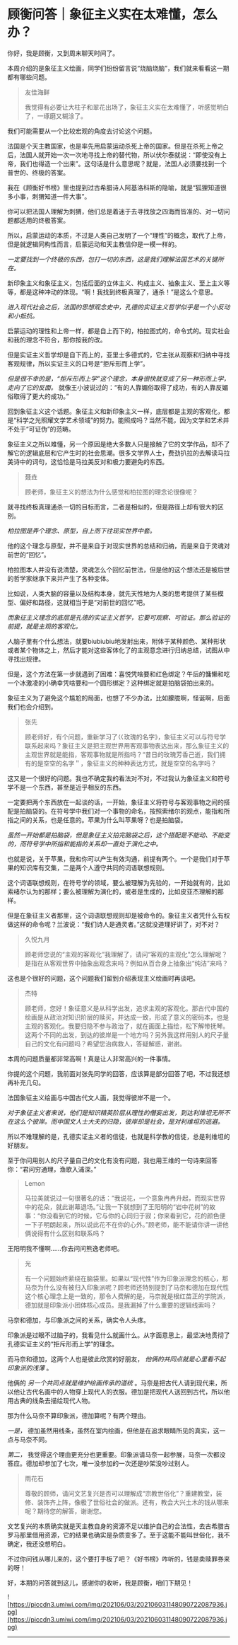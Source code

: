 # 顾衡问答｜象征主义实在太难懂，怎么办？

你好，我是顾衡，又到周末聊天时间了。

本周介绍的是象征主义绘画，同学们纷纷留言说“烧脑烧脑”，我们就来看看这一期都有哪些问题。

> 友佳海鲜
> 
> 我觉得有必要让大柱子和翠花出场了，象征主义实在太难懂了，听感觉明白了，一琢磨又糊涂了。

我们可能需要从一个比较宏观的角度去讨论这个问题。

法国是个天主教国家，也是率先用启蒙运动杀死上帝的国家。但是在杀死上帝之后，法国人就开始一次一次地寻找上帝的替代物，所以伏尔泰就说：“即使没有上帝，我们也得造一个出来”。这句话是什么意思呢？就是，法国人必须要找到一个普世的、终极的答案。

我在《顾衡好书榜》里也提到过古希腊诗人阿基洛科斯的隐喻，就是“狐狸知道很多小事，刺猬知道一件大事”。

你可以把法国人理解为刺猬，他们总是着迷于去寻找放之四海而皆准的、对一切问题都适用的终极答案。

所以，启蒙运动的本质，不过是人类自己发明了一个“理性”的概念，取代了上帝，但是就逻辑同构性而言，启蒙运动和天主教信仰是一模一样的。

 *一定要找到一个终极的东西，包打一切的东西，这是我们理解法国艺术的关键所在。*

新印象主义和象征主义，包括后面的立体主义、构成主义、抽象主义、至上主义等等，都是这种冲动的体现。“啊！我找到终极真理了，通杀！”是这么个意思。

 *进入现代社会之后，法国的思想观念史中，孔德的实证主义哲学似乎是一个小反动和小抵抗。*

启蒙运动的理性和上帝一样，都是自上而下的，柏拉图式的，命令式的。现实社会和我的理念不符合，那你按我的改。

但是实证主义哲学却是自下而上的，亚里士多德式的，它主张从观察和归纳中寻找客观规律，所以实证主义的口号是“拒斥形而上学”。

 *但是很不幸的是，“拒斥形而上学”这个理念，本身很快就变成了另一种形而上学，走向了它的反面。* 就像王小波说过的：“有的人靠媚俗取得了成功，有的人靠反媚俗取得了更大的成功。”

回到象征主义这个话题。象征主义和新印象主义一样，底层都是主观的客观化，都是“科学之光照耀文学艺术领域”的努力。能照成吗？当然不能，因为文学和艺术并不处于“可证伪”的范畴。

象征主义之所以难懂，另一个原因是绝大多数人只是接触了它的文学作品，却不了解它的逻辑底层和它产生时的社会思潮。很多文学界人士，费劲扒拉的去解读马拉美诗中的词句，这恰恰是马拉美反对和极力要避免的东西。

> 聂垚
> 
> 顾老师，象征主义的想法为什么感觉和柏拉图的理念论很像呢？

就寻找终极真理通杀一切的目标而言，二者是相似的，但是路径上却有很大的区别。

 *柏拉图是弄个理念、原型，自上而下往现实世界中套。*

他的这个理念与原型，并不是来自于对现实世界的总结和归纳，而是来自于灵魂对前世的“回忆”。

柏拉图本人并没有说清楚，灵魂怎么个回忆前世法，但是他的这个想法还是被后世的哲学家继承下来并产生了各种变体。

比如说，人类大脑的容量以及结构本身，就先天性地为人类的思考提供了某些模型、偏好和路径，这就相当于是“对前世的回忆”吧。

 *而象征主义理念的底层是孔德的实证主义哲学，它要可观察、可验证。那么验证的前提，就是主观的客观化。*

人脑子里有个什么想法，就要biubiubiu地发射出来，附体于某种颜色、某种形状或者某个物体之上，然后才能对这些客体化了的主观意念进行归纳总结，试图从中寻找出规律。

但是，这个方法在第一步就遇到了困难：喜悦凭啥要和红色绑定？午后的慵懒和吃一个冰激凌的小确幸凭啥要和一个圆形绑定？这种绑定就是拍脑袋拍出来的。

象征主义为了避免这个尴尬的局面，也想了不少办法，比如朦胧啊，怪诞啊，后面我们也会介绍到。

> 张先
> 
> 顾老师好，有个问题，重新学习了巜玫瑰的名字》，象征主义可以与符号学联系起来吗？象征主义是把主观世界用客观事物表达出来，那么象征主义的主观世界就是能指，客观事物就是所指吗？“昔日的玫瑰芳香己逝，我们拥有的是空空的名字＂，象征主义的种种表达方式，就是空空的名字吗？

这又是一个很好的问题。我也不确定我的看法对不对，不过我认为象征主义和符号学不是一个东西，甚至是近乎相反的东西。

一定要把两个东西放在一起谈的话，一开始，象征主义将符号与客观事物之间的搭配是拍脑袋的。在符号学中我们对一个事物的命名，按照索绪尔的观点，能指和所指之间的关系，也是任意的。苹果为什么叫苹果呀？也是拍脑袋。

 *虽然一开始都是拍脑袋，但是象征主义拍完脑袋之后，这个搭配是不能动、不能变的，而符号学中所指和能指的关系却一直处于演化之中。*

也就是说，关于苹果，我和你可以产生有效沟通，前提有两个。一个是我们对于苹果的知识库有交集，二是两个人遵守共同的词语联想规则。

这个词语联想规则，在符号学的领域，要么被理解为先验的，一开始就有的，比如索绪尔认为的那样；要么被理解为演化的，或者是生成的，比如皮亚杰理解的那样。

但是在象征主义者那里，这个词语联想规则却是被命令的。象征主义者凭什么有权做这样的命令呢？兰波说：“我们诗人是通灵者。”这就没道理好讲了，对不对？

> 久悦九月
> 
> 顾老师您说的“主观的客观化”我理解了，请问“客观的主观化”怎么理解呢？是指在从客观世界中抽象出观念来吗？例如从百合身上抽象出“纯洁”来吗？

这也是个很好的问题，这个问题我们留到介绍表现主义绘画时再谈吧。

> 杰特
> 
> 顾老师，您好！象征意义是从科学出发，追求主观的客观化。那古代中国的绘画是从政治对知识阶层的赎买，并达成一致，形成了意义的密码本，也是主观的客观化。我要归隐不参与政治了，就在画面上描绘，松下解带抚琴。这两个不同的出发，到达的彼岸是一个地方吗？另外我这样用别人的尺子量自己的文化有问题吗？希望您治病救人，答疑解惑，谢谢。

本周的问题质量都非常高啊！真是让人非常高兴的一件事情。

你提的这个问题，我前面对张先同学的回答，应该算是部分回答了吧，不过我还想再补充几句。

法国象征主义绘画与中国古代文人画，我觉得彼岸不是一个。

 *对于象征主义者来说，他们是知识精英阶层从理性的僭妄出发，到达利维坦无所不在这么个彼岸。而中国文人士大夫的归隐，彼岸却是社会，是对利维坦的逃避。*

所以不难理解的是，孔德实证主义者的信徒，也就是科学教的信徒，总是利维坦的好朋友。

至于你问用别人的尺子量自己的文化有没有问题，我也用王维的一句诗来回答你：“君问穷通理，渔歌入浦深。”

> Lemon
> 
> 马拉美就说过一句很著名的话：“我说花，一个意象冉冉升起，而现实世界中的花朵，就此谢幕退场。”让我一下就想到了王阳明的“岩中花树”的故事：“你没看到它的时候，它与你的心同归于寂；你来看到它，花的颜色便一下子明朗起来，所以说此花不在你的心外。”顾老师，能不能请你讲一讲他俩说得有什么区别和联系吗？

王阳明我不懂啊……你去问问熊逸老师吧。

> 光
> 
> 有一个问题始终萦绕在脑袋里。如果以“现代性”作为印象派理念的核心，那马奈为什么没有被归入印象派呢？顾老师还特别提到了马奈和德加在现代性这个核心理念上是一致的，那令人费解的是，马奈就是根红苗正的学院派，德加就是印象派小团体核心成员。是我漏掉了什么重要的逻辑线索吗？

马奈和德加，与印象派之间的关系，确实令人头疼。

印象派是过眼不过脑子的，我看见什么就画什么。从字面意思上，最坚决地贯彻了孔德实证主义的“拒斥形而上学”的理念。

而马奈和德加，这两个人也是彼此欣赏的好朋友， *他俩的共同点就是心里看不起印象派的浅薄* 。

他俩的 *另一个共同点就是维护绘画传承的道统* 。马奈是把古代人请到现代来，所以他让古代名画中的人物穿上现代人的衣服。德加是把现代人送回到古代，所以他用古典的线条去描绘现代人物。

那为什么马奈不算印象派，德加算呢？有两个理由。

 *一是，* 德加虽然用线条，虽然在室内绘画，但他是在追求眼睛所见的真实，这一点与马奈不同。

 *第二，* 我觉得这个理由更充分也更重要。印象派请马奈一起参展，马奈一次都没答应。德加却参加了七次，唯一没参加的一次还是吵架没吵过别人。

> 雨花石
> 
> 尊敬的顾师，请问文艺复兴是否可以理解成“宗教世俗化”？重建教堂，装修、装饰齐上阵，像极了世俗社会的做派。还有，教会大兴土木的钱从哪来呢？期待您的解答，谢谢您。

文艺复兴的本质确实就是天主教自身的资源不足以维护自己的合法性，去古希腊古罗马那里借用资源，它的结果也确实是杂质变多了。至于这能不能叫世俗化，我不确定，我还没想明白。

不过你问钱从哪儿来的，这个要打手板了吧？《好书榜》咋听的，钱是卖赎罪券来的呀！

好，本期的问答就到这儿，感谢你的收听，我是顾衡，咱们下期见！

![https://piccdn3.umiwi.com/img/202106/03/202106031148090722087936.jpg](https://piccdn3.umiwi.com/img/202106/03/202106031148090722087936.jpg)

---

